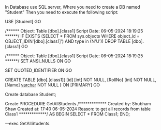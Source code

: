 In Database use SQL server, Where you need to create a DB named "Student"
Then you need to execute the following script:

USE [Student]
GO

/****** Object:  Table [dbo].[class1]    Script Date: 06-05-2024 18:19:25 ******/
IF  EXISTS (SELECT * FROM sys.objects WHERE object_id = OBJECT_ID(N'[dbo].[class1]') AND type in (N'U'))
DROP TABLE [dbo].[class1]
GO

/****** Object:  Table [dbo].[class1]    Script Date: 06-05-2024 18:19:25 ******/
SET ANSI_NULLS ON
GO

SET QUOTED_IDENTIFIER ON
GO

CREATE TABLE [dbo].[class1](
	[id] [int] NOT NULL,
	[RollNo] [int] NOT NULL,
	[Name] [varchar](50) NOT NULL
) ON [PRIMARY]
GO

Create database Student;


Create PROCEDURE GetAllStudents
/*************
Created by: Shubham Shaw
Created at: 17:40 06-05-2024
Reason: to get all records from table Class1
*************/
AS
BEGIN
    SELECT * FROM Class1;
END;

--exec GetAllStudents

